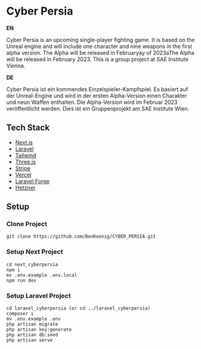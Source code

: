 # Cyber Persia

**EN**

Cyber Persia is an upcoming single-player fighting game. It is based on the Unreal engine and will include one character and nine weapons in the first alpha version. The Alpha will be released in Februaryay of 2023aThe Alpha will be released in February 2023. This is a group project at SAE Institute Vienna.

**DE**

Cyber Persia ist ein kommendes Einzelspieler-Kampfspiel. Es basiert auf der Unreal-Engine und wird in der ersten Alpha-Version einen Charakter und neun Waffen enthalten. Die Alpha-Version wird im Februar 2023 veröffentlicht werden. Dies ist ein Gruppenprojekt am SAE Institute Wien.

## Tech Stack

 - [Next.js](https://nextjs.org/)
 - [Laravel](https://laravel.com/)
 - [Tailwind](https://tailwindcss.com/)
 - [Three.js](https://threejs.org/)
 - [Stripe](https://stripe.com)
 - [Vercel](https://vercel.com/)
 - [Laravel Forge](https://forge.laravel.com/)
 - [Hetzner](https://www.hetzner.com/)

## Setup
### Clone Project
```
git clone https://github.com/BenKoenig/CYBER_PERSIA.git
```

### Setup Next Project
```
cd next_cyberpersia
npm i
mv .env.example .env.local
npm run dev
```

### Setup Laravel Project
```
cd laravel_cyberpersia (or cd ../laravel_cyberpersia)
composer i
mv .env.example .env
php artisan migrate
php artisan key:generate
php artisan db:seed
php artisan serve
```
